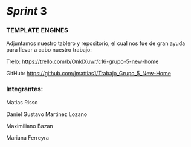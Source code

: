# *Sprint* 3 #

### TEMPLATE ENGINES ###

Adjuntamos nuestro tablero y repositorio, el cual nos fue de gran ayuda para llevar a cabo nuestro trabajo:

Trelo: https://trello.com/b/OnldXuwr/c16-grupo-5-new-home

GitHub: https://github.com/jmattias1/Trabajo_Grupo_5_New-Home


### Integrantes: ###

Matias Risso

Daniel Gustavo Martinez Lozano

Maximiliano Bazan

Mariana Ferreyra
